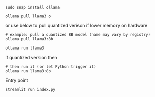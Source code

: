 
```
sudo snap install ollama
```

```
ollama pull llama3 o
```

or use below to pull quantized verison if lower memory on hardware

```
# example: pull a quantized 8B model (name may vary by registry)
ollama pull llama3:8b
```

```
ollama run llama3
```

if quantized version then
```
# then run it (or let Python trigger it)
ollama run llama3:8b
```

Entry point
```
streamlit run index.py
```

